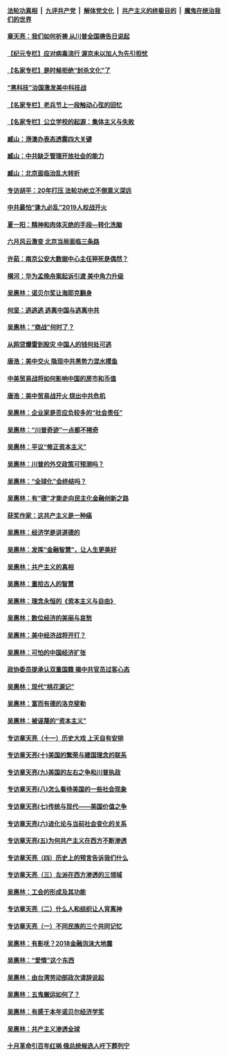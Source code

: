 ####  [法轮功真相](../../../../basic/blob/master/README.md?t=07080731) &nbsp;|&nbsp; [九评共产党](../../../../9ping.md/blob/master/README.md?t=07080731) &nbsp;|&nbsp; [解体党文化](../../../../jtdwh.md/blob/master/README.md?t=07080731)  &nbsp;|&nbsp; [共产主义的终极目的](../../../../gczydzjmd.md/blob/master/README.md?t=07080731) &nbsp;|&nbsp; [魔鬼在统治我们的世界](../../../../mgztzwmdsj.md/blob/master/README.md?t=07080731) 

#### [章天亮：我们如何祈祷 从川普全国祷告日说起](../pages/nsc423/n11944627.md?t=07080731) 

#### [【纪元专栏】应对病毒流行 渥京未以加人为先引担忧](../pages/nsc423/n11875714.md?t=07080731) 

#### [【名家专栏】是时候拒绝“封杀文化”了](../pages/nsc423/n11814093.md?t=07080731) 

#### [“黑科技”治国激发美中科技战](../pages/nsc423/n11638056.md?t=07080731) 

#### [【名家专栏】老兵节上一段触动心弦的回忆](../pages/nsc423/n11646016.md?t=07080731) 

#### [【名家专栏】公立学校的起源：集体主义与失败](../pages/nsc423/n11601833.md?t=07080731) 

#### [臧山：港澳办表态透露四大关键](../pages/nsc423/n11421628.md?t=07080731) 

#### [臧山：中共缺乏管理开放社会的能力](../pages/nsc423/n11407457.md?t=07080731) 

#### [臧山：北京面临治乱大转折](../pages/nsc423/n11406895.md?t=07080731) 

#### [专访胡平：20年打压 法轮功屹立不倒意义深远](../pages/nsc423/n11398800.md?t=07080731) 

#### [中共最怕“逢九必乱”2019人权战开火](../pages/nsc423/n11385248.md?t=07080731) 

#### [夏一阳：精神和肉体灭绝的手段—转化洗脑](../pages/nsc423/n11368250.md?t=07080731) 

#### [六月风云激变 北京当局面临三条路](../pages/nsc423/n11313668.md?t=07080731) 

#### [许茹：南京公安大数据中心主任猝死是偶然？](../pages/nsc423/n11064744.md?t=07080731) 

#### [横河：华为孟晚舟案起诉引渡 美中角力升级](../pages/nsc423/n11027230.md?t=07080731) 

#### [吴惠林：诺贝尔奖让海耶克翻身](../pages/nsc423/n10890049.md?t=07080731) 

#### [何坚：逃逃逃 逃离中国与逃离中共](../pages/nsc423/n10592891.md?t=07080731) 

#### [吴惠林：“商战”何时了？](../pages/nsc423/n10573558.md?t=07080731) 

#### [从网贷爆雷到股灾 中国人的钱何处可逃](../pages/nsc423/n10572800.md?t=07080731) 

#### [唐浩：美中交火 隐现中共黑势力混水摸鱼](../pages/nsc423/n10544040.md?t=07080731) 

#### [中美贸易战将如何影响中国的房市和币值](../pages/nsc423/n10543697.md?t=07080731) 

#### [唐浩：美中贸易战开火 烧出中共危机](../pages/nsc423/n10540126.md?t=07080731) 

#### [吴惠林：企业家是否应负较多的“社会责任”](../pages/nsc423/n10535022.md?t=07080731) 

#### [吴惠林：“川普奇迹”一点都不稀奇](../pages/nsc423/n10512808.md?t=07080731) 

#### [吴惠林：平议“修正资本主义”](../pages/nsc423/n10495724.md?t=07080731) 

#### [吴惠林：川普的外交政策可预测吗？](../pages/nsc423/n10462387.md?t=07080731) 

#### [吴惠林：“全球化”会终结吗？](../pages/nsc423/n10452838.md?t=07080731) 

#### [吴惠林：有“德”才能走向民主化金融创新之路](../pages/nsc423/n10432292.md?t=07080731) 

#### [获奖作家：这共产主义是一种癌](../pages/nsc423/n10431541.md?t=07080731) 

#### [吴惠林：经济学是讲道德的](../pages/nsc423/n10398014.md?t=07080731) 

#### [吴惠林：发挥“金融智慧”，让人生更美好](../pages/nsc423/n10375019.md?t=07080731) 

#### [吴惠林：共产主义的真相](../pages/nsc423/n10351394.md?t=07080731) 

#### [吴惠林：重拾古人的智慧](../pages/nsc423/n10337691.md?t=07080731) 

#### [吴惠林：理念永恒的《资本主义与自由》](../pages/nsc423/n10316274.md?t=07080731) 

#### [吴惠林：数位经济的美丽与哀愁](../pages/nsc423/n10292946.md?t=07080731) 

#### [吴惠林：美中经济战将开打？](../pages/nsc423/n10258825.md?t=07080731) 

#### [吴惠林：可怕的中国经济扩张](../pages/nsc423/n10219147.md?t=07080731) 

#### [政协委员提承认双重国籍 揭中共官员过客心态](../pages/nsc423/n10208809.md?t=07080731) 

#### [吴惠林：现代“桃花源记”](../pages/nsc423/n10185234.md?t=07080731) 

#### [吴惠林：富而有德的洛克斐勒](../pages/nsc423/n10142264.md?t=07080731) 

#### [吴惠林：被诬蔑的“资本主义”](../pages/nsc423/n10124816.md?t=07080731) 

#### [专访章天亮（十一）历史大戏 上天自有安排](../pages/nsc423/n10094905.md?t=07080731) 

#### [专访章天亮(十)美国的繁荣与建国理念的联系](../pages/nsc423/n10094899.md?t=07080731) 

#### [专访章天亮(九)美国的左右之争和川普执政](../pages/nsc423/n10094889.md?t=07080731) 

#### [专访章天亮(八)怎么看待美国的一些社会现象](../pages/nsc423/n10094857.md?t=07080731) 

#### [专访章天亮(七)传统与现代——美国价值之争](../pages/nsc423/n10093140.md?t=07080731) 

#### [专访章天亮(六)进化论与当前社会变化的关系](../pages/nsc423/n10092036.md?t=07080731) 

#### [专访章天亮(五)为何共产主义在西方不断渗透](../pages/nsc423/n10083620.md?t=07080731) 

#### [专访章天亮（四）历史上的预言告诉我们什么](../pages/nsc423/n10083606.md?t=07080731) 

#### [专访章天亮（三）左派在西方渗透的三领域](../pages/nsc423/n10081115.md?t=07080731) 

#### [吴惠林：工会的形成及其功能](../pages/nsc423/n10080633.md?t=07080731) 

#### [专访章天亮（二）什么人和组织让人背离神](../pages/nsc423/n10076637.md?t=07080731) 

#### [专访章天亮（一）不同民族的三个共同记忆](../pages/nsc423/n10074188.md?t=07080731) 

#### [吴惠林：有影呒？2018金融泡沫大地震](../pages/nsc423/n10040534.md?t=07080731) 

#### [吴惠林：“爱情”这个东西](../pages/nsc423/n10019423.md?t=07080731) 

#### [吴惠林：由台湾劳动部政次请辞说起](../pages/nsc423/n9979679.md?t=07080731) 

#### [吴惠林：五鬼搬运如何了？](../pages/nsc423/n9925338.md?t=07080731) 

#### [吴惠林：有感于本年诺贝尔经济学奖](../pages/nsc423/n9871883.md?t=07080731) 

#### [吴惠林：共产主义渗透全球](../pages/nsc423/n9812748.md?t=07080731) 

#### [十月革命引百年红祸 俄总统候选人吁下葬列宁](../pages/nsc423/n9810182.md?t=07080731) 

